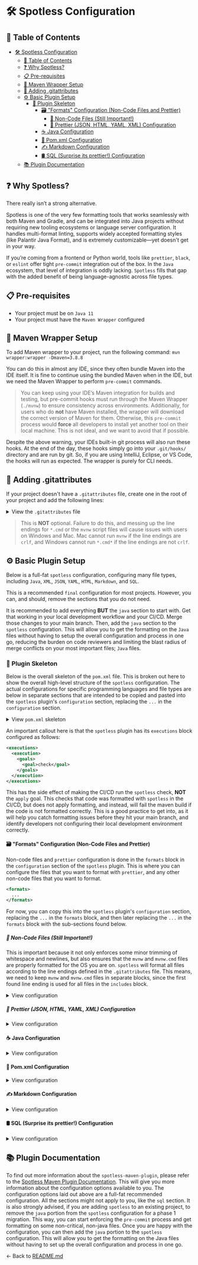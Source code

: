 # 🛠️ Spotless Configuration

## 📑 Table of Contents

- [🛠️ Spotless Configuration](#️-spotless-configuration)
  - [📑 Table of Contents](#-table-of-contents)
  - [❓ Why Spotless?](#-why-spotless)
  - [📋 Pre-requisites](#-pre-requisites)
  - [🧰 Maven Wrapper Setup](#-maven-wrapper-setup)
  - [🧾 Adding .gitattributes](#-adding-gitattributes)
  - [⚙️ Basic Plugin Setup](#️-basic-plugin-setup)
    - [🦴 Plugin Skeleton](#-plugin-skeleton)
      - [🗃️ "Formats" Configuration (Non-Code Files and Prettier)](#️-formats-configuration-non-code-files-and-prettier)
        - [📄 Non-Code Files (Still Important!)](#-non-code-files-still-important)
        - [🎨 Prettier (JSON, HTML, YAML, XML) Configuration](#-prettier-json-html-yaml-xml-configuration)
      - [☕️ Java Configuration](#️-java-configuration)
      - [🧾 Pom.xml Configuration](#-pomxml-configuration)
      - [✍️ Markdown Configuration](#️-markdown-configuration)
      - [🛢️ SQL (Surprise its prettier!) Configuration](#️-sql-surprise-its-prettier-configuration)
  - [📚 Plugin Documentation](#-plugin-documentation)

## ❓ Why Spotless?

There really isn’t a strong alternative.

Spotless is one of the very few formatting tools that works seamlessly with both Maven and Gradle, and can be integrated into Java projects without requiring new tooling ecosystems or language server configuration. It handles multi-format linting, supports widely accepted formatting styles (like Palantir Java Format), and is extremely customizable—yet doesn't get in your way.

If you’re coming from a frontend or Python world, tools like `prettier`, `black`, or `eslint` offer tight `pre-commit` integration out of the box. In the `Java` ecosystem, that level of integration is oddly lacking. `Spotless` fills that gap with the added benefit of being language-agnostic across file types.

## 📋 Pre-requisites

- Your project must be on `Java 11`
- Your project must have the `Maven Wrapper` configured

## 🧰 Maven Wrapper Setup

To add Maven wrapper to your project, run the following command: `mvn wrapper:wrapper -Dmaven=3.8.8`

You can do this in almost any IDE, since they often bundle Maven into the IDE itself. It is fine to continue using the bundled Maven when in the IDE, but we need the Maven Wrapper to perform `pre-commit` commands.

> You can keep using your IDE’s Maven integration for builds and testing, but pre-commit hooks must run through the Maven Wrapper (`./mvnw`) to ensure consistency across environments. Additionally, for users who do **not** have Maven installed, the wrapper will download the correct version of Maven for them. Otherwise, this `pre-commit` process would **force** all developers to install yet another tool on their local machine. This is not ideal, and we want to avoid that if possible.

Despite the above warning, your IDEs built-in git process will also run these hooks. At the end of the day, these hooks simply go into your `.git/hooks/` directory and are run by git. So, if you are using IntelliJ, Eclipse, or VS Code, the hooks will run as expected. The wrapper is purely for CLI needs.

## 🧾 Adding .gitattributes

If your project doesn't have a `.gitattributes` file, create one in the root of your project and add the following lines:

<!-- markdownlint-disable-next-line MD033 -->
<details><summary>View the <code>.gitattributes</code> file</summary>

```gitattributes
/mvnw text eol=lf
*.cmd text eol=crlf
# Add other files here before the * text=auto
# *.png binary
# * text=auto should be the last line in the file
* text=auto
```

</details>

> This is **NOT** optional. Failure to do this, and messing up the line endings for `*.cmd` or the `mvnw` script files will cause issues with users on Windows and Mac. Mac cannot run `mvnw` if the line endings are `crlf`, and Windows cannot run `*.cmd*` if the line endings are not `crlf`.

## ⚙️ Basic Plugin Setup

Below is a full-fat `spotless` configuration, configuring many file types, including `Java`, `XML`, `JSON`, `YAML`, `HTML`, `Markdown`, and `SQL`.

This is a recommended `final` configuration for most projects. However, you can, and should, remove the sections that you do not need.

It is recommended to add everything **BUT** the `java` section to start with. Get that working in your local development workflow and your CI/CD. Merge those changes to your main branch. Then, add the `java` section to the `spotless` configuration. This will allow you to get the formatting on the `Java` files without having to setup the overall configuration and process in one go, reducing the burden on code reviewers and limiting the blast radius of merge conflicts on your most important files; `Java` files.

### 🦴 Plugin Skeleton

Below is the overall skeleton of the `pom.xml` file. This is broken out here to show the overall high-level structure of the `spotless` configuration. The actual configurations for specific programming languages and file types are below in separate sections that are intended to be copied and pasted into the `spotless` plugin's `configuration` section, replacing the `...` in the `configuration` section.

<!-- markdownlint-disable-next-line MD033 -->
<details><summary>View <code>pom.xml</code> skeleton</summary>

```xml
<project>
  <properties>
    <cleanthat.version>2.20</cleanthat.version>
    <!-- Replace with correct version, but minimum required is 11 -->
    <java.version>11</java.version>
    <palantir-java-format.version>2.63.0</palantir-java-format.version>
    <spotless.version>2.44.4</spotless.version>
  </properties>
  <dependencyManagement>
    <dependencies>
      <!-- We add them here because this lets us get dependabot updates for palantir-java-format and cleanthat -->
      <dependency>
        <groupId>com.palantir.javaformat</groupId>
        <artifactId>palantir-java-format</artifactId>
        <version>${palantir-java-format.version}</version>
      </dependency>
      <dependency>
        <groupId>io.github.solven-eu.cleanthat</groupId>
        <artifactId>spotless</artifactId>
        <version>${cleanthat.version}</version>
      </dependency>
    </dependencies>
  </dependencyManagement>
  <build>
    <plugins>
      <plugin>
        <groupId>com.diffplug.spotless</groupId>
        <artifactId>spotless-maven-plugin</artifactId>
        <version>${spotless.version}</version>
        <configuration>
          ...
        </configuration>
        <executions>
          <execution>
            <goals>
              <goal>check</goal>
            </goals>
          </execution>
        </executions>
      </plugin>
    </plugins>
  </build>
</project>
```

</details>

An important callout here is that the `spotless` plugin has its `executions` block configured as follows:

```xml
<executions>
  <execution>
    <goals>
      <goal>check</goal>
    </goals>
  </execution>
</executions>
```

This has the side effect of making the CI/CD run the `spotless` check, **NOT** the `apply` goal. This checks that code was formatted with `spotless` in the CI/CD, but does not apply formatting, and instead, will fail the maven build if the code is not formatted correctly. This is a good practice to get into, as it will help you catch formatting issues before they hit your main branch, and identify developers not configuring their local development environment correctly.

#### 🗃️ "Formats" Configuration (Non-Code Files and Prettier)

Non-code files and `prettier` configuration is done in the `formats` block in the `configuration` section of the `spotless` plugin. This is where you can configure the files that you want to format with `prettier`, and any other non-code files that you want to format.

```xml
<formats>
  ...
</formats>
```

For now, you can copy this into the `spotless` plugin's `configuration` section, replacing the `...` in the `formats` block, and then later replacing the `...` in the `formats` block with the sub-sections found below.

##### 📄 Non-Code Files (Still Important!)

This is important because it not only enforces some minor trimming of whitespace and newlines, but also ensures that the `mvnw` and `mvnw.cmd` files are properly formatted for the OS you are on. `spotless` will format all files according to the line endings defined in the `.gitattributes` file. This means, we need to keep `mvnw` and `mvnw.cmd` files in separate blocks, since the first found line ending is used for all files in the `includes` block.

<!-- markdownlint-disable-next-line MD033 -->
<details><summary>View configuration</summary>

```xml
<format>
  <includes>
    <include>.mvn/wrapper/maven-wrapper.properties</include>
    <include>.gitattributes</include>
    <include>.gitignore</include>
    <include>.gitmodules</include>
    <include>lombok.config</include>
    <include>mvnw</include>
  </includes>
  <trimTrailingWhitespace/>
  <endWithNewline/>
</format>
<format>
  <includes>
    <!-- This is separate to enforce proper line endings. See the Maven Wrapper Setup section for more information -->
    <!-- Delete these comments when adding to your project -->
    <include>mvnw.cmd</include>
  </includes>
  <trimTrailingWhitespace/>
  <endWithNewline/>
</format>
```

</details>

##### 🎨 Prettier (JSON, HTML, YAML, XML) Configuration

<!-- markdownlint-disable-next-line MD033 -->
<details><summary>View configuration</summary>

```xml
<format>
  <includes>
    <include>.github/**/*.yml</include>
    <include>.mvn/**/*.xml</include>
    <include>.vscode/**/*.json</include>
    <include>src/**/*.json</include>
    <include>src/**/*.html</include>
    <include>src/**/*.xml</include>
    <include>src/**/*.yaml</include>
    <include>src/**/*.yml</include>
    <include>.prettierrc</include>
    <include>compose.yml</include>
    <include>compose.yaml</include>
  </includes>
  <prettier>
    <npmInstallCache>true</npmInstallCache>
    <devDependencyProperties>
      <property>
        <name>prettier</name>
        <value>^3</value>
      </property>
      <property>
        <name>@prettier/plugin-xml</name>
        <value>^3</value>
      </property>
    </devDependencyProperties>
    <config>
      <printWidth>120</printWidth>
      <xmlSelfClosingSpace>false</xmlSelfClosingSpace>
      <xmlSortAttributesByKey>true</xmlSortAttributesByKey>
      <!-- The STRICT sensitivity here is REALLY important. DO NOT CHANGE UNLESS YOU KNOW WHAT YOU ARE DOING AND THE IMPLICATIONS CHANGING IT MEANS -->
      <xmlWhitespaceSensitivity>strict</xmlWhitespaceSensitivity>
      <plugins>@prettier/plugin-xml</plugins>
    </config>
  </prettier>
  <trimTrailingWhitespace/>
  <endWithNewline/>
</format>
```

</details>

#### ☕️ Java Configuration

<!-- markdownlint-disable-next-line MD033 -->
<details><summary>View configuration</summary>

```xml
<java>
  <includes>
    <include>src/main/java/**/*.java</include>
    <include>src/test/java/**/*.java</include>
  </includes>
  <cleanthat>
    <version>${cleanthat.version}</version>
    <mutators>
      <mutator>SafeAndConsensual</mutator>
      <mutator>SafeButNotConsensual</mutator>
    </mutators>
  </cleanthat>
  <palantirJavaFormat>
    <version>${palantir-java-format.version}</version>
    <style>PALANTIR</style>
    <formatJavadoc>true</formatJavadoc>
  </palantirJavaFormat>
  <formatAnnotations/>
  <removeUnusedImports/>
  <importOrder/>
  <trimTrailingWhitespace/>
  <endWithNewline/>
</java>
```

</details>

#### 🧾 Pom.xml Configuration

<!-- markdownlint-disable-next-line MD033 -->
<details><summary>View configuration</summary>

```xml
<pom>
  <includes>
    <include>pom.xml</include>
  </includes>
  <sortPom>
    <expandEmptyElements>false</expandEmptyElements>
    <lineSeparator>\n</lineSeparator>
    <keepBlankLines>false</keepBlankLines>
    <sortDependencies>scope,groupId,artifactId</sortDependencies>
    <sortDependencyExclusions>groupId,artifactId</sortDependencyExclusions>
    <sortDependencyManagement>scope,groupId,artifactId</sortDependencyManagement>
    <sortPlugins>groupId,artifactId</sortPlugins>
    <sortProperties>true</sortProperties>
  </sortPom>
  <trimTrailingWhitespace/>
  <endWithNewline/>
</pom>
```

</details>

#### ✍️ Markdown Configuration

<!-- markdownlint-disable-next-line MD033 -->
<details><summary>View configuration</summary>

```xml
<markdown>
  <includes>
    <include>**/*.md</include>
  </includes>
  <excludes>
    <!-- You NEED to exclude the submodule files -->
    <exclude>.hooks/**/*.md</exclude>
    <exclude>target/**/*.md</exclude>
  </excludes>
  <flexmark/>
  <trimTrailingWhitespace/>
  <endWithNewline/>
</markdown>
```

</details>

#### 🛢️ SQL (Surprise its prettier!) Configuration

<!-- markdownlint-disable-next-line MD033 -->
<details><summary>View configuration</summary>

```xml
<sql>
  <includes>
    <include>src/**/*.sql</include>
  </includes>
  <prettier>
    <npmInstallCache>true</npmInstallCache>
    <devDependencyProperties>
      <property>
        <name>prettier</name>
        <value>^3</value>
      </property>
      <property>
        <name>prettier-plugin-sql</name>
        <value>~0.18</value>
      </property>
    </devDependencyProperties>
    <config>
      <printWidth>120</printWidth>
      <plugins>prettier-plugin-sql</plugins>
    </config>
  </prettier>
</sql>
```

</details>

## 📚 Plugin Documentation

To find out more information about the `spotless-maven-plugin`, please refer to the [Spotless Maven Plugin Documentation](https://github.com/diffplug/spotless/blob/main/plugin-maven/README.md). This will give you more information about the configuration options available to you. The configuration options laid out above are a full-fat recommended configuration. All the sections might not apply to you, like the `sql` section. It is also strongly advised, if you are adding `spotless` to an existing project, to remove the `java` portion from the `spotless` configuration for a phase 1 migration. This way, you can start enforcing the `pre-commit` process and get formatting on some non-critical, non-java files. Once you are happy with the configuration, you can then add the `java` portion to the `spotless` configuration. This will allow you to get the formatting on the Java files without having to set up the overall configuration and process in one go.

← Back to [README.md](./README.md)
